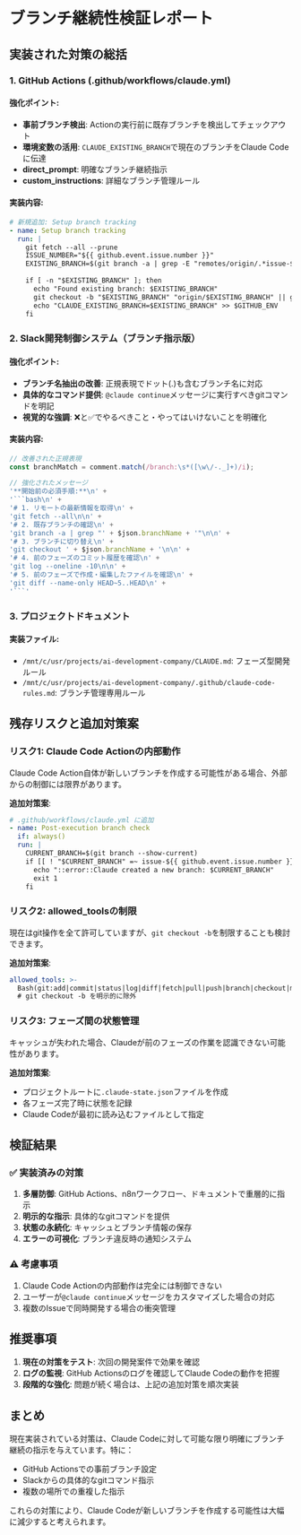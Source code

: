 # ブランチ継続性検証レポート

## 実装された対策の総括

### 1. GitHub Actions (.github/workflows/claude.yml)

#### 強化ポイント:
- **事前ブランチ検出**: Actionの実行前に既存ブランチを検出してチェックアウト
- **環境変数の活用**: `CLAUDE_EXISTING_BRANCH`で現在のブランチをClaude Codeに伝達
- **direct_prompt**: 明確なブランチ継続指示
- **custom_instructions**: 詳細なブランチ管理ルール

#### 実装内容:
```yaml
# 新規追加: Setup branch tracking
- name: Setup branch tracking
  run: |
    git fetch --all --prune
    ISSUE_NUMBER="${{ github.event.issue.number }}"
    EXISTING_BRANCH=$(git branch -a | grep -E "remotes/origin/.*issue-${ISSUE_NUMBER}" | head -1 | sed 's/remotes\/origin\///')
    
    if [ -n "$EXISTING_BRANCH" ]; then
      echo "Found existing branch: $EXISTING_BRANCH"
      git checkout -b "$EXISTING_BRANCH" "origin/$EXISTING_BRANCH" || git checkout "$EXISTING_BRANCH"
      echo "CLAUDE_EXISTING_BRANCH=$EXISTING_BRANCH" >> $GITHUB_ENV
    fi
```

### 2. Slack開発制御システム（ブランチ指示版）

#### 強化ポイント:
- **ブランチ名抽出の改善**: 正規表現でドット(.)も含むブランチ名に対応
- **具体的なコマンド提供**: `@claude continue`メッセージに実行すべきgitコマンドを明記
- **視覚的な強調**: ❌と✅でやるべきこと・やってはいけないことを明確化

#### 実装内容:
```javascript
// 改善された正規表現
const branchMatch = comment.match(/branch:\s*([\w\/-._]+)/i);

// 強化されたメッセージ
'**開始前の必須手順:**\n' +
'```bash\n' +
'# 1. リモートの最新情報を取得\n' +
'git fetch --all\n\n' +
'# 2. 既存ブランチの確認\n' +
'git branch -a | grep "' + $json.branchName + '"\n\n' +
'# 3. ブランチに切り替え\n' +
'git checkout ' + $json.branchName + '\n\n' +
'# 4. 前のフェーズのコミット履歴を確認\n' +
'git log --oneline -10\n\n' +
'# 5. 前のフェーズで作成・編集したファイルを確認\n' +
'git diff --name-only HEAD~5..HEAD\n' +
'```'
```

### 3. プロジェクトドキュメント

#### 実装ファイル:
- `/mnt/c/usr/projects/ai-development-company/CLAUDE.md`: フェーズ型開発ルール
- `/mnt/c/usr/projects/ai-development-company/.github/claude-code-rules.md`: ブランチ管理専用ルール

## 残存リスクと追加対策案

### リスク1: Claude Code Actionの内部動作
Claude Code Action自体が新しいブランチを作成する可能性がある場合、外部からの制御には限界があります。

**追加対策案**:
```yaml
# .github/workflows/claude.yml に追加
- name: Post-execution branch check
  if: always()
  run: |
    CURRENT_BRANCH=$(git branch --show-current)
    if [[ ! "$CURRENT_BRANCH" =~ issue-${{ github.event.issue.number }} ]]; then
      echo "::error::Claude created a new branch: $CURRENT_BRANCH"
      exit 1
    fi
```

### リスク2: allowed_toolsの制限
現在はgit操作を全て許可していますが、`git checkout -b`を制限することも検討できます。

**追加対策案**:
```yaml
allowed_tools: >-
  Bash(git:add|commit|status|log|diff|fetch|pull|push|branch|checkout|merge|rebase)
  # git checkout -b を明示的に除外
```

### リスク3: フェーズ間の状態管理
キャッシュが失われた場合、Claudeが前のフェーズの作業を認識できない可能性があります。

**追加対策案**:
- プロジェクトルートに`.claude-state.json`ファイルを作成
- 各フェーズ完了時に状態を記録
- Claude Codeが最初に読み込むファイルとして指定

## 検証結果

### ✅ 実装済みの対策
1. **多層防御**: GitHub Actions、n8nワークフロー、ドキュメントで重層的に指示
2. **明示的な指示**: 具体的なgitコマンドを提供
3. **状態の永続化**: キャッシュとブランチ情報の保存
4. **エラーの可視化**: ブランチ違反時の通知システム

### ⚠️ 考慮事項
1. Claude Code Actionの内部動作は完全には制御できない
2. ユーザーが`@claude continue`メッセージをカスタマイズした場合の対応
3. 複数のIssueで同時開発する場合の衝突管理

## 推奨事項

1. **現在の対策をテスト**: 次回の開発案件で効果を確認
2. **ログの監視**: GitHub Actionsのログを確認してClaude Codeの動作を把握
3. **段階的な強化**: 問題が続く場合は、上記の追加対策を順次実装

## まとめ

現在実装されている対策は、Claude Codeに対して可能な限り明確にブランチ継続の指示を与えています。特に：

- GitHub Actionsでの事前ブランチ設定
- Slackからの具体的なgitコマンド指示
- 複数の場所での重複した指示

これらの対策により、Claude Codeが新しいブランチを作成する可能性は大幅に減少すると考えられます。